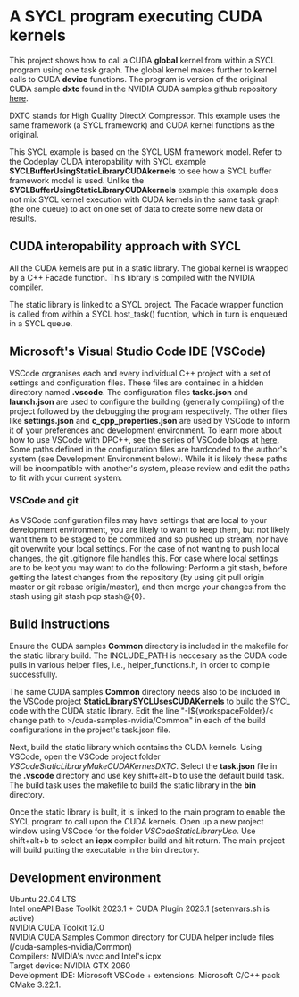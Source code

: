 # A SYCL program executing CUDA kernels

This project shows how to call a CUDA __global__ kernel from within a SYCL program using one task graph. The global kernel makes further to kernel calls to CUDA __device__ functions. The program is version of the original CUDA sample **dxtc** found in the NVIDIA CUDA samples github repository [here](https://github.com/NVIDIA/cuda-samples/tree/master/Samples/5_Domain_Specific/dxtc).

DXTC stands for High Quality DirectX Compressor. This example uses the same framework (a SYCL framework) and CUDA kernel functions as the original.

This SYCL example is based on the SYCL USM framework model. Refer to the Codeplay CUDA interopability with SYCL example **SYCLBufferUsingStaticLibraryCUDAkernels** to see how a SYCL buffer framework model is used. Unlike the **SYCLBufferUsingStaticLibraryCUDAkernels** example this example does not mix SYCL kernel execution with CUDA kernels in the same task graph (the one queue) to act on one set of data to create some new data or results.

## CUDA interopability approach with SYCL
All the CUDA kernels are put in a static library. The global kernel is wrapped by a C++ Facade function. This library is compiled with the NVIDIA compiler.

The static library is linked to a SYCL project. The Facade wrapper function is called from within a SYCL host_task() fucntion, which in turn is enqueued in a SYCL queue.

## Microsoft's Visual Studio Code IDE (VSCode)
VSCode orgranises each and every individual C++ project with a set of settings and configuration files. These files are contained in a hidden directory named **.vscode**. The configuration files **tasks.json** and **launch.json** are used to configure the building (generally compiling) of the project followed by the debugging the program respectively. The other files like **settings.json** and **c_cpp_properties.json** are used by VSCode to inform it of your preferences and development environment. To learn more about how to use VSCode with DPC++, see the series of VSCode blogs at [here](https://codeplay.com/portal/blogs/2023/03/01/setting-up-c-development-with-visual-studio-code-on-ubuntu). Some paths defined in the configuration files are hardcoded to the author's system (see Development Environment below). While it is likely these paths will be incompatible with another's system, please review and edit the paths to fit with your current system.

### VSCode and git
As VSCode configuration files may have settings that are local to your development environment, you are likely to want to keep them, but not likely want them to be staged to be commited and so pushed up stream, nor have git overwrite your local settings.
For the case of not wanting to push local changes, the git .gitignore file handles this. For case where local settings are to be kept you may want to do the following: 
Perform a git stash, before getting the latest changes from the repository (by using git pull origin master or git rebase origin/master), and then merge your changes from the stash using git stash pop stash@{0}.

## Build instructions
Ensure the CUDA samples **Common** directory is included in the makefile for the static library build. The INCLUDE_PATH is neccesary as the CUDA code pulls in various helper files, i.e., helper_functions.h, in order to compile successfully.

The same CUDA samples **Common** directory needs also to be included in the VSCode project **StaticLibrarySYCLUsesCUDAKernels** to build the SYCL code with the CUDA static library. Edit the line "-I${workspaceFolder}/< change path to >/cuda-samples-nvidia/Common" in each of the build configurations in the project's task.json file.

Next, build the static library which contains the CUDA kernels. 
Using VSCode, open the VSCode project folder *VSCodeStaticLibraryMakeCUDAKernesDXTC*. Select the **task.json** file in the **.vscode** directory and use key shift+alt+b to use the default build task. The build task uses the makefile to build the static library in the **bin** directory.

Once the static library is built, it is linked to the main program to enable the SYCL program to call upon the CUDA kernels. Open up a new project window using VSCode for the folder *VSCodeStaticLibraryUse*. Use shift+alt+b to select an **icpx** compiler build and hit return. The main project will build putting the executable in the bin directory.

## Development environment
Ubuntu 22.04 LTS \
Intel oneAPI Base Toolkit 2023.1 + CUDA Plugin 2023.1 (setenvars.sh is active) \
NVIDIA CUDA Toolkit 12.0 \
NVIDIA CUDA Samples Common directory for CUDA helper include files (/cuda-samples-nvidia/Common) \
Compilers: NVIDIA's nvcc and Intel's icpx \
Target device: NVIDIA GTX 2060 \
Development IDE: Microsoft VSCode + extensions: Microsoft C/C++ pack \
CMake 3.22.1.
